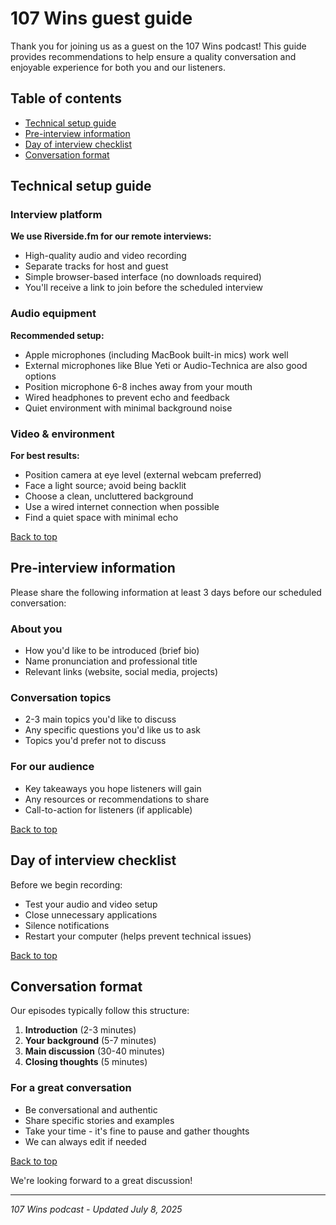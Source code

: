 # <span class="highlight-text">107 Wins</span> guest guide

Thank you for joining us as a guest on the 107 Wins podcast! This guide provides recommendations to help ensure a quality conversation and enjoyable experience for both you and our listeners.

## Table of contents
- [Technical setup guide](#technical-setup-guide)
- [Pre-interview information](#pre-interview-information)
- [Day of interview checklist](#day-of-interview-checklist)
- [Conversation format](#conversation-format)

## Technical setup guide

### Interview platform

**We use Riverside.fm for our remote interviews:**
- High-quality audio and video recording
- Separate tracks for host and guest
- Simple browser-based interface (no downloads required)
- You'll receive a link to join before the scheduled interview

### Audio equipment

**Recommended setup:**
- Apple microphones (including MacBook built-in mics) work well
- External microphones like Blue Yeti or Audio-Technica are also good options
- Position microphone 6-8 inches away from your mouth
- Wired headphones to prevent echo and feedback
- Quiet environment with minimal background noise

### Video & environment

**For best results:**
- Position camera at eye level (external webcam preferred)
- Face a light source; avoid being backlit
- Choose a clean, uncluttered background
- Use a wired internet connection when possible
- Find a quiet space with minimal echo

[Back to top](#table-of-contents)

## Pre-interview information

Please share the following information at least 3 days before our scheduled conversation:

### About you
- How you'd like to be introduced (brief bio)
- Name pronunciation and professional title
- Relevant links (website, social media, projects)

### Conversation topics
- 2-3 main topics you'd like to discuss
- Any specific questions you'd like us to ask
- Topics you'd prefer not to discuss

### For our audience
- Key takeaways you hope listeners will gain
- Any resources or recommendations to share
- Call-to-action for listeners (if applicable)

[Back to top](#table-of-contents)

## Day of interview checklist

Before we begin recording:
- Test your audio and video setup
- Close unnecessary applications
- Silence notifications
- Restart your computer (helps prevent technical issues)

[Back to top](#table-of-contents)

## Conversation format

Our episodes typically follow this structure:
1. **Introduction** (2-3 minutes)
2. **Your background** (5-7 minutes)
3. **Main discussion** (30-40 minutes)
4. **Closing thoughts** (5 minutes)

### For a great conversation
- Be conversational and authentic
- Share specific stories and examples
- Take your time - it's fine to pause and gather thoughts
- We can always edit if needed

[Back to top](#table-of-contents)

We're looking forward to a great discussion!

---

*107 Wins podcast - Updated July 8, 2025*
